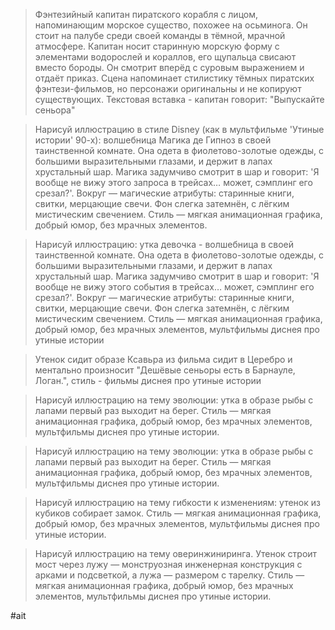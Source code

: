 > Фэнтезийный капитан пиратского корабля с лицом, напоминающим морское существо, похожее на осьминога. Он стоит на палубе среди своей команды в тёмной, мрачной атмосфере. Капитан носит старинную морскую форму с элементами водорослей и кораллов, его щупальца свисают вместо бороды. Он смотрит вперёд с суровым выражением и отдаёт приказ. Сцена напоминает стилистику тёмных пиратских фэнтези-фильмов, но персонажи оригинальны и не копируют существующих. Текстовая вставка - капитан говорит: "Выпускайте сеньора"

> Нарисуй иллюстрацию в стиле Disney (как в мультфильме 'Утиные истории' 90-х): волшебница Магика де Гипноз в своей таинственной комнате. Она одета в фиолетово-золотые одежды, с большими выразительными глазами, и держит в лапах хрустальный шар. Магика задумчиво смотрит в шар и говорит: 'Я вообще не вижу этого запроса в трейсах… может, сэмплинг его срезал?'. Вокруг — магические атрибуты: старинные книги, свитки, мерцающие свечи. Фон слегка затемнён, с лёгким мистическим свечением. Стиль — мягкая анимационная графика, добрый юмор, без мрачных элементов.

> Нарисуй иллюстрацию: утка девочка - волшебница в своей таинственной комнате. Она одета в фиолетово-золотые одежды, с большими выразительными глазами, и держит в лапах хрустальный шар. Магика задумчиво смотрит в шар и говорит: 'Я вообще не вижу этого события в трейсах… может, сэмплинг его срезал?'. Вокруг — магические атрибуты: старинные книги, свитки, мерцающие свечи. Фон слегка затемнён, с лёгким мистическим свечением. Стиль — мягкая анимационная графика, добрый юмор, без мрачных элементов, мультфильмы диснея про утиные истории

> Утенок сидит образе Ксавьра из фильма сидит в Церебро и ментально произносит "Дешёвые сеньоры есть в Барнауле, Логан.", стиль - фильмы диснея про утиные истории

> Нарисуй иллюстрацию на тему эволюции: утка в образе рыбы с лапами первый раз выходит на берег. Стиль — мягкая анимационная графика, добрый юмор, без мрачных элементов, мультфильмы диснея про утиные истории.

> Нарисуй иллюстрацию на тему эволюции: утка в образе рыбы с лапами первый раз выходит на берег. Стиль — мягкая анимационная графика, добрый юмор, без мрачных элементов, мультфильмы диснея про утиные истории.

> Нарисуй иллюстрацию на тему гибкости к изменениям: утенок из кубиков собирает замок. Стиль — мягкая анимационная графика, добрый юмор, без мрачных элементов, мультфильмы диснея про утиные истории.

> Нарисуй иллюстрацию на тему оверинжиниринга. Утенок строит мост через лужу — монструозная инженерная конструкция с арками и подсветкой, а лужа — размером с тарелку. Стиль — мягкая анимационная графика, добрый юмор, без мрачных элементов, мультфильмы диснея про утиные истории.

#ait